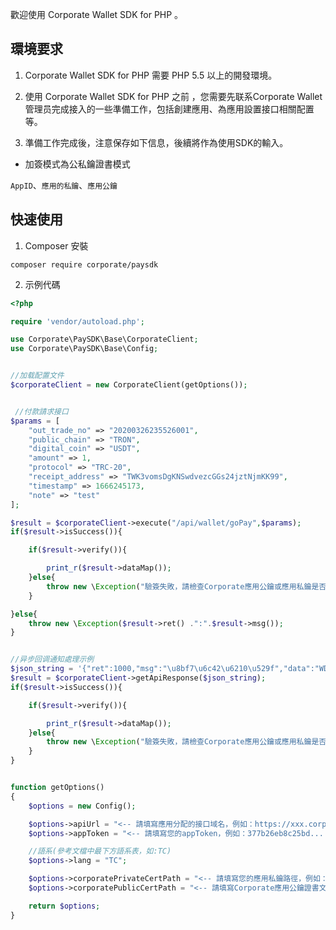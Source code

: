 歡迎使用 Corporate Wallet SDK for PHP 。

## 環境要求
1. Corporate Wallet SDK for PHP 需要 PHP 5.5 以上的開發環境。

2. 使用 Corporate Wallet SDK for  PHP 之前 ，您需要先联系Corporate Wallet管理员完成接入的一些準備工作，包括創建應用、為應用設置接口相關配置等。

3. 準備工作完成後，注意保存如下信息，後續將作為使用SDK的輸入。

* 加簽模式為公私鑰證書模式

`AppID`、`應用的私鑰`、`應用公鑰`


## 快速使用

1. Composer 安裝
```
composer require corporate/paysdk
```

2. 示例代碼
```php
<?php

require 'vendor/autoload.php';

use Corporate\PaySDK\Base\CorporateClient;
use Corporate\PaySDK\Base\Config;


//加载配置文件
$corporateClient = new CorporateClient(getOptions());


 //付款請求接口
$params = [
    "out_trade_no" => "20200326235526001",
    "public_chain" => "TRON",
    "digital_coin" => "USDT",
    "amount" => 1,
    "protocol" => "TRC-20",
    "receipt_address" => "TWK3vomsDgKNSwdvezcGGs24jztNjmKK99",
    "timestamp" => 1666245173,
    "note" => "test"
];

$result = $corporateClient->execute("/api/wallet/goPay",$params);
if($result->isSuccess()){

    if($result->verify()){

        print_r($result->dataMap());
    }else{
        throw new \Exception("驗簽失敗，請檢查Corporate應用公鑰或應用私鑰是否配置正確。");
    }

}else{
    throw new \Exception($result->ret() .":".$result->msg());
}


//异步回调通知處理示例
$json_string = '{"ret":1000,"msg":"\u8bf7\u6c42\u6210\u529f","data":"WDlwdnBoSkFDeS96bVdIYjg4WUNaaXVuV3NTQ......."}';
$result = $corporateClient->getApiResponse($json_string);
if($result->isSuccess()){

    if($result->verify()){

        print_r($result->dataMap());
    }else{
        throw new \Exception("驗簽失敗，請檢查Corporate應用公鑰或應用私鑰是否配置正確。");
    }
}


function getOptions()
{
    $options = new Config();

    $options->apiUrl = "<-- 請填寫應用分配的接口域名，例如：https://xxx.corporate.com/ -->";
    $options->appToken = "<-- 請填寫您的appToken，例如：377b26eb8c25bd... -->";

    //語系(參考文檔中最下方語系表，如:TC)
    $options->lang = "TC";

    $options->corporatePrivateCertPath = "<-- 請填寫您的應用私鑰路徑，例如：/foo/MyPrivateKey.pem -->";
    $options->corporatePublicCertPath = "<-- 請填寫Corporate應用公鑰證書文件路徑，例如：/foo/CorporatePublicKey.pem -->";

    return $options;
}

```
